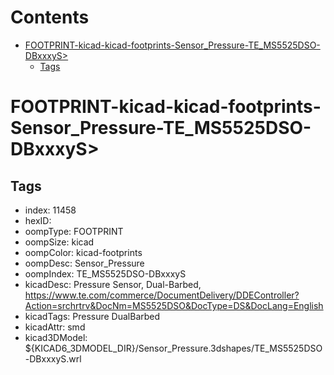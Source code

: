 



Contents
========

* [FOOTPRINT-kicad-kicad-footprints-Sensor_Pressure-TE_MS5525DSO-DBxxxyS>](#footprint-kicad-kicad-footprints-sensor_pressure-te_ms5525dso-dbxxxys)
	* [Tags](#tags)

# FOOTPRINT-kicad-kicad-footprints-Sensor_Pressure-TE_MS5525DSO-DBxxxyS>

## Tags

- index: 11458
- hexID: 
- oompType: FOOTPRINT
- oompSize: kicad
- oompColor: kicad-footprints
- oompDesc: Sensor_Pressure
- oompIndex: TE_MS5525DSO-DBxxxyS
- kicadDesc: Pressure Sensor, Dual-Barbed, https://www.te.com/commerce/DocumentDelivery/DDEController?Action=srchrtrv&DocNm=MS5525DSO&DocType=DS&DocLang=English
- kicadTags: Pressure DualBarbed
- kicadAttr: smd
- kicad3DModel: ${KICAD6_3DMODEL_DIR}/Sensor_Pressure.3dshapes/TE_MS5525DSO-DBxxxyS.wrl
